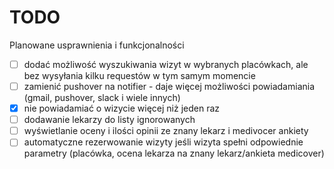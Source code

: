 # TODO

Planowane usprawnienia i funkcjonalności

* [ ] dodać możliwość wyszukiwania wizyt w wybranych placówkach, ale bez wysyłania kilku requestów w tym samym momencie
* [ ] zamienić pushover na notifier - daje więcej możliwości powiadamiania (gmail, pushover, slack i wiele innych)
* [X] nie powiadamiać o wizycie więcej niż jeden raz
* [ ] dodawanie lekarzy do listy ignorowanych
* [ ] wyświetlanie oceny i ilości opinii ze znany lekarz i medivocer ankiety
* [ ] automatyczne rezerwowanie wizyty jeśli wizyta spełni odpowiednie parametry (placówka, ocena lekarza na znany lekarz/ankieta medicover)